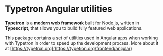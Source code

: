 # Typetron Angular utilities

**[Typetron](https://typetron.org)** is a **modern web framework** built for Node.js, written in **Typescript**, that
allows you to build fully featured web applications.

This package contains a set of utilities used in Angular apps when working with Typetron in order to speed up the
development process. More about it at [https://typetron.org](https://typetron.org/frontend/angular)
